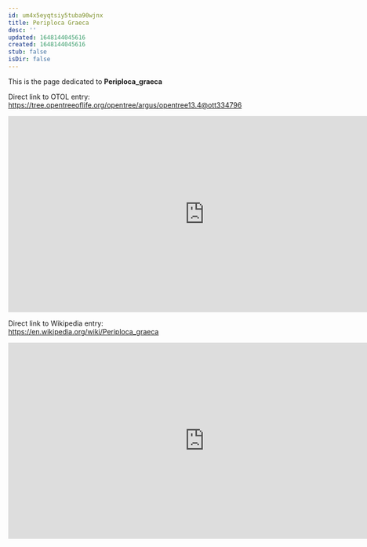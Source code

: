 ```yaml
---
id: um4x5eyqtsiy5tuba90wjnx
title: Periploca Graeca
desc: ''
updated: 1648144045616
created: 1648144045616
stub: false
isDir: false
---
```

This is the page dedicated to **Periploca_graeca**


Direct link to OTOL entry: https://tree.opentreeoflife.org/opentree/argus/opentree13.4@ott334796



<html>
    <body>
    <iframe src="https://tree.opentreeoflife.org/opentree/argus/opentree13.4@ott334796"
    width="800" height="400" frameborder="0" allowfullscreen> </iframe>
    </body>
</html>
    


Direct link to Wikipedia entry: https://en.wikipedia.org/wiki/Periploca_graeca



<html>
    <body>
    <iframe src="https://en.wikipedia.org/wiki/Periploca_graeca"
    width="800" height="400" frameborder="0" allowfullscreen> </iframe>
    </body>
</html>
    
